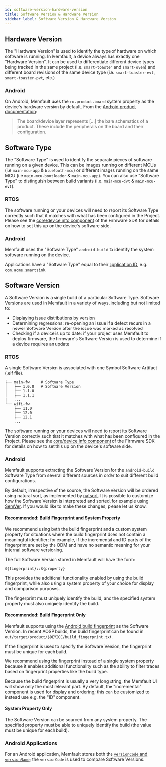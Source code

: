 ```yaml
---
id: software-version-hardware-version
title: Software Version & Hardware Version
sidebar_label: Software Version & Hardware Version
---
```


## Hardware Version

The "Hardware Version" is used to identify the type of hardware on which
software is running. In Memfault, a device always has exactly one "Hardware
Version". It can be used to differentiate different device types being tracked
in the same project (i.e. `smart-toaster` and `smart-oven`) and different board
revisions of the same device type (i.e. `smart-toaster-evt`,
`smart-toaster-pvt`, etc.).

### Android

On Android, Memfault uses the `ro.product.board` system property as the device's
hardware version by default. From the
[Android product documentation](https://source.android.com/setup/develop/new-device#build-layers):

> The board/device layer represents \[...\] the bare schematics of a product.
> These include the peripherals on the board and their configuration.

## Software Type

The "Software Type" is used to identify the separate pieces of software running
on a given device. This can be images running on different MCUs (i.e
`main-mcu-app` & `bluetooth-mcu`) or different images running on the same MCU
(i.e `main-mcu-bootloader` & `main-mcu-app`). You can also use "Software Type"
to distinguish between build variants (i.e. `main-mcu-dvt` & `main-mcu-evt`).

### RTOS

The software running on your devices will need to report its Software Type
correctly such that it matches with what has been configured in the Project.
Please see the
[core/device info component](https://github.com/memfault/memfault-firmware-sdk/blob/master/components/core/README.md)
of the Firmware SDK for details on how to set this up on the device's software
side.

### Android

Memfault uses the "Software Type" `android-build` to identify the system
software running on the device.

Applications have a "Software Type" equal to their
[application ID](https://developer.android.com/studio/build/application-id),
e.g. `com.acme.smartsink`.

## Software Version

A Software Version is a single build of a particular Software Type. Software
Versions are used in Memfault in a variety of ways, including but not limited
to:

- Displaying issue distributions by version
- Determining regressions: re-opening an issue if a defect recurs in a newer
  Software Version after the issue was marked as resolved
- Checking if a device is up to date: if your project uses Memfault to deploy
  firmware, the firmware's Software Version is used to determine if a device
  requires an update

### RTOS

A single Software Version is associated with one Symbol Software Artifact (.elf
file).

    ├── main-fw     # Software Type
    │   ├── 1.0.0   # Software Version
    │   ├── 1.1.0
    │   ├── 1.1.1
    |   ...
    └── wifi-fw
        ├── 11.0
        ├── 12.0
        ├── 12.1
        ...

The software running on your devices will need to report its Software Version
correctly such that it matches with what has been configured in the Project.
Please see the
[core/device info component](https://github.com/memfault/memfault-firmware-sdk/blob/master/components/core/README.md)
of the Firmware SDK for details on how to set this up on the device's software
side.

### Android

Memfault supports extracting the Software Version for the `android-build`
Software Type from several different sources in order to suit different build
configurations.

By default, irrespective of the source, the Software Version will be ordered
using natural sort, as implemented by
[natsort](https://pypi.org/project/natsort/). It is possible to customize how
the Software Version is interpreted and sorted, for example using
[SemVer](https://semver.org/). If you would like to make these changes, please
let us know.

#### Recommended: Build Fingerprint and System Property

We recommend using both the build fingerprint and a custom system property for
situations where the build fingerprint does not contain a meaningful identifier;
for example, if the incremental and ID parts of the fingerprint are set by the
ODM and have no semantic meaning for your internal software versioning.

The full Software Version stored in Memfault will have the form:

```
${fingerprint}::${property}
```

This provides the additional functionality enabled by using the build
fingerprint, while also using a system property of your choice for display and
comparison purposes.

The fingerprint must uniquely identify the build, and the specified system
property must also uniquely identify the build.

#### Recommended: Build Fingerprint Only

Memfault supports using the
[Android build fingerprint](https://developer.android.com/reference/android/os/Build#FINGERPRINT)
as the Software Version. In recent AOSP builds, the build fingerprint can be
found in `out/target/product/$DEVICE/build_fingerprint.txt`.

If the fingerprint is used to specify the Software Version, the fingerprint must
be unique for each build.

We recommend using the fingerprint instead of a single system property because
it enables additional functionality such as the ability to filter traces based
on fingerprint properties like the build type.

Because the build fingerprint is usually a very long string, the Memfault UI
will show only the most relevant part. By default, the "incremental" component
is used for display and ordering; this can be customized to instead use e.g. the
"ID" component.

#### System Property Only

The Software Version can be sourced from any system property. The specified
property must be able to uniquely identify the build (the value must be unique
for each build).

### Android Applications

For an Android application, Memfault stores both the
[`versionCode` and `versionName`](https://developer.android.com/studio/publish/versioning);
the `versionCode` is used to compare Software Versions.
